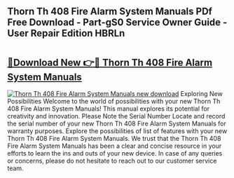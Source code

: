 ## Thorn Th 408 Fire Alarm System Manuals PDf Free Download - Part-gS0 Service Owner Guide - User Repair Edition HBRLn

# <h2><a href="http://bc66040.oget.top/?id=Thorn+Th+408+Fire+Alarm+System+Manuals">🔗Download New 👉🔴 Thorn Th 408 Fire Alarm System Manuals</a></h2>

[![Thorn Th 408 Fire Alarm System Manuals new download](https://i.imgur.com/5g1atiW.png)](http://bc66040.oget.top/?id=Thorn+Th+408+Fire+Alarm+System+Manuals)
Exploring New Possibilities Welcome to the world of possibilities with your new Thorn Th 408 Fire Alarm System Manuals! This manual explores its potential for creativity and innovation. Please Note the Serial Number Locate and record the serial number of your new Thorn Th 408 Fire Alarm System Manuals for warranty purposes. Explore the possibilities of list of features with your new Thorn Th 408 Fire Alarm System Manuals. We trust that the Thorn Th 408 Fire Alarm System Manuals has been a clear and concise resource in your efforts to learn the ins and outs of your new device. In case of any queries or concerns, please do not hesitate to reach out to our customer service team.
